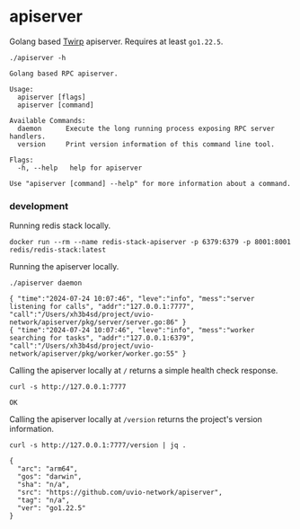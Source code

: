 # apiserver

Golang based [Twirp] apiserver. Requires at least `go1.22.5`.

```
./apiserver -h
```
```
Golang based RPC apiserver.

Usage:
  apiserver [flags]
  apiserver [command]

Available Commands:
  daemon      Execute the long running process exposing RPC server handlers.
  version     Print version information of this command line tool.

Flags:
  -h, --help   help for apiserver

Use "apiserver [command] --help" for more information about a command.
```



### development

Running redis stack locally.

```
docker run --rm --name redis-stack-apiserver -p 6379:6379 -p 8001:8001 redis/redis-stack:latest
```

Running the apiserver locally.

```
./apiserver daemon
```
```
{ "time":"2024-07-24 10:07:46", "leve":"info", "mess":"server listening for calls", "addr":"127.0.0.1:7777", "call":"/Users/xh3b4sd/project/uvio-network/apiserver/pkg/server/server.go:86" }
{ "time":"2024-07-24 10:07:46", "leve":"info", "mess":"worker searching for tasks", "addr":"127.0.0.1:6379", "call":"/Users/xh3b4sd/project/uvio-network/apiserver/pkg/worker/worker.go:55" }
```

Calling the apiserver locally at `/` returns a simple health check response.

```
curl -s http://127.0.0.1:7777
```
```
OK
```

Calling the apiserver locally at `/version` returns the project's version information.

```
curl -s http://127.0.0.1:7777/version | jq .
```
```
{
  "arc": "arm64",
  "gos": "darwin",
  "sha": "n/a",
  "src": "https://github.com/uvio-network/apiserver",
  "tag": "n/a",
  "ver": "go1.22.5"
}
```


[Twirp]: https://github.com/twitchtv/twirp
